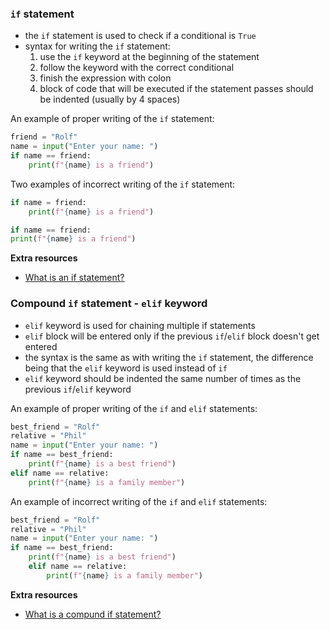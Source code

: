 ### `if` statement
- the `if` statement is used to check if a conditional is `True`
- syntax for writing the `if` statement:
    1. use the `if` keyword at the beginning of the statement
    2. follow the keyword with the correct conditional
    3. finish the expression with colon 
    4. block of code that will be executed if the statement passes should be indented (usually by 4 spaces)

An example of proper writing of the `if` statement:

```py
friend = "Rolf"
name = input("Enter your name: ")
if name == friend:
    print(f"{name} is a friend")
```

Two examples of incorrect writing of the `if` statement:

```py
if name = friend:
    print(f"{name} is a friend")
```
```py
if name == friend:
print(f"{name} is a friend")
```
**Extra resources**
- [What is an if statement?](https://python.tecladocode.com/2_countries_visited/2_if_statements.html#what-is-an-if-statement)

### Compound `if` statement - `elif` keyword
- `elif` keyword is used for chaining multiple if statements
- `elif` block will be entered only if the previous `if`/`elif` block doesn't get entered
- the syntax is the same as with writing the `if` statement, the difference being that the `elif` keyword is used instead of `if`
- `elif` keyword should be indented the same number of times as the previous `if`/`elif` keyword

An example of proper writing of the `if` and `elif` statements:

```py
best_friend = "Rolf"
relative = "Phil"
name = input("Enter your name: ")
if name == best_friend:
    print(f"{name} is a best friend")
elif name == relative:
    print(f"{name} is a family member")
```

An example of incorrect writing of the `if` and `elif` statements:

```py
best_friend = "Rolf"
relative = "Phil"
name = input("Enter your name: ")
if name == best_friend:
    print(f"{name} is a best friend")
    elif name == relative:
        print(f"{name} is a family member")
```

**Extra resources**
- [What is a compund if statement?](https://python.tecladocode.com/2_countries_visited/2_if_statements.html#what-is-a-compound-if-statement)